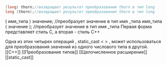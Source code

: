 ```c++
(long) thorn;//возвращает результат преобразования thorn в тип long
long (thorn);//возвращает результат преобразования thorn в тип long
```
( имя_типа ) значение; //преобразует значение в тип имя _типа
имя_типа ( значение ); //преобразует значение в тип имя _типа
Первая форма представляет стиль С, а вторая - стиль С++

Одна из этих четы­рех операций , static_cast < > , может использоваться для преобразования значений из одного числового типа в другой.
[[C++]] [[Преобразование типов]] [[Целочисленное расширение]]  [[static_cast]] 